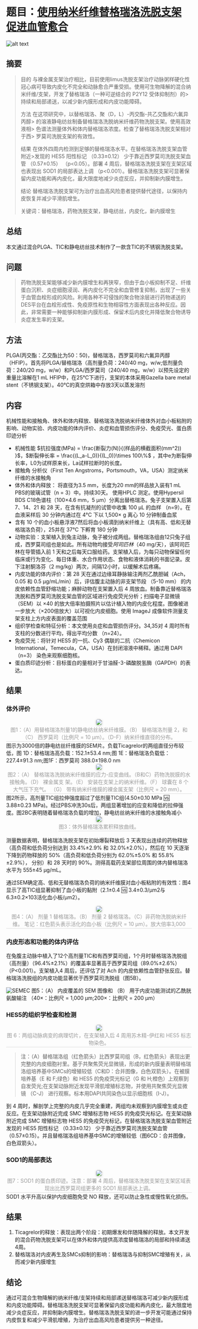 # 题目：[使用纳米纤维替格瑞洛洗脱支架促进血管愈合](https://doi.org/10.2147/ijn.s166785)
![alt text](/paper/2018-tic-nano.png)

## 摘要

> 目的
> 与裸金属支架治疗相比，目前使用limus洗脱支架治疗动脉粥样硬化性冠心病可导致内皮化不完全和动脉愈合严重受损。使用可生物降解的混合纳米纤维/支架，开发了替格瑞洛（一种可逆结合的 P2Y12 受体抑制剂）的> 持续和局部递送，以减少新内膜形成和内皮功能障碍。
> 
> 方法
> 在这项研究中，以替格瑞洛、聚（D，L）-丙交酯-共乙交酯和六氟异丙醇> 的溶液静电纺丝制备替格瑞洛洗脱纳米纤维药物洗脱支架。使用高效液相> 色谱法测量体外和体内替格瑞洛浓度。检查了替格瑞洛洗脱支架相对于西> 罗莫司洗脱支架的有效性。
> 
> 结果
> 在体外四周内检测到足够的替格瑞洛水平。在替格瑞洛洗脱支架血管附近>发现的 HES5 阳性标记 （0.33±0.12） 少于靠近西罗莫司洗脱支架血管 （0.57±0.15） （p<0.05）。部署 4 周后，替格瑞洛洗脱支架在支架区域也表现出 SOD1 的局部表达上调 （p<0.001）。替格瑞洛洗脱支架可显著保留内皮功能和再内皮化，最大限度地减少炎症反应，并抑制新内膜增生。
> 
> 结论
> 替格瑞洛洗脱支架可为治疗出血高风险患者提供替代途径，以保持内皮恢复并减少平滑肌增生。
> 
> 关键词：替格瑞洛，药物洗脱支架，静电纺丝，内皮化，新内膜增生


## 总结

本文通过混合PLGA、TIC和静电纺丝技术制作了一款含TIC的不锈钢洗脱支架。

## 问题

> 药物洗脱支架能够减少新内膜增生和再狭窄，但由于血小板抑制不足、纤维蛋白沉积、炎症细胞浸润、再内皮化不完全和血管修复抑制，出现了一些关于血管血栓形成的风险。利用各种不可侵蚀的聚合物涂层进行药物递送的DES平台在血栓形成性、免疫原性和生物相容性方面表现出各种反应。因此，非常需要一种能够抑制新内膜形成、保留术后内皮化并降低聚合物诱导炎症发生率的支架。

## 方法

PLGA(丙交酯：乙交酯比为50：50)，替格瑞洛，西罗莫司和六氟异丙醇（HFIP）。首先将PLGA/替格瑞洛（高剂量负荷：240/40 mg，w/w;低剂量负荷：240/20 mg，w/w）和PLGA/西罗莫司（240/40 mg，w/w）以预先设定的重量比溶解在1 mL HFIP中，在25℃下进行，支架的本体采用Gazella bare metal stent（不锈钢支架）。40℃的真空烘箱中存放3天以蒸发溶剂

## 内容
机械性能和接触角、体外和体内释放、替格瑞洛洗脱纳米纤维体外对血小板粘附的影响、动物实验、内皮功能的体内评价、炎症和血管损伤评分、免疫荧光、蛋白质印迹分析

+ 机械性能 $抗拉强度(MPa) = \frac{断裂力(N)}{(样品的横截面积(mm^2)) }$，$断裂伸长率 = \frac{(L_a-L_0)}{(L_0)}\times 100\%$ ，其中e为断裂伸长率，L0为试样原来长，La试样拉断时的长度。
+ 接触角 分析仪（First Ten Angstroms，Portsmouth，VA，USA）测定纳米纤维的水接触角
+ 体外和体内释放： 将直径为3.5 mm，长度为20 mm的样品放入装有1 mL PBS的玻璃试管（n = 3）中。持续30天。 使用HPLC 测定。使用Hypersil BDS C18色谱柱（100×4.6 mm，5 μm）分离出替格瑞洛。兔子支架置入后第 7、14、21 和 28 天，在含有抗凝剂的试管中收集 100 μL 的血样 （n=9）。在血液采样后 30 分钟内通过在 4°C 下以 1,500× g 离心 10 分钟制备血浆
+ 含有 10 个的血小板悬浮液7然后将血小板滴到纳米纤维上（具有高、低和无替格瑞洛负荷），25并在 37°C 下孵育 180 分钟
+ 动物实验：支架植入到兔主动脉，兔子被分成两组。替格瑞洛组由12只兔子组成，西罗莫司组也是如此。所有动物均接受*阿司匹林*（40 mg/天），该阿司匹林在导管插入前 1 天和之后每天口服给药。支架植入后，为每只动物保留任何临床或行为变化、每日体重、水合作用状态、食物和液体消耗的书面记录。皮下注射酮洛芬（2 mg/kg）两次，间隔12小时，以缓解术后疼痛。
+ 内皮功能的体内评价：第 28 天在通过边缘耳静脉输注两剂乙酰胆碱（Ach，0.05 和 0.5 μg/mL/min）后，评估腹主动脉的非支架节段 （5-10 mm） 的内皮依赖性血管舒缩功能；麻醉动物在支架置入后 4 周放血。制备靠近替格瑞洛洗脱和西罗莫司洗脱支架血管的区域进行免疫荧光分析；扫描电子显微镜（SEM）以 ×40 的放大倍率拍摄照片以估计植入物的内皮化程度。图像被进一步放大（×200倍放大）以可视化内皮细胞。使用 ImageJ 成像软件测量支架支柱上方内皮表面的覆盖范围
+ 组织学检查和特征分析：本文使用炎症和血管损伤评分。34,35对 4 周时所有支柱的分数进行平均，得出平均分数 （n=24）。
+ 免疫荧光：将针对 HES5 的一抗、Cy3 偶联的二抗（Chemicon International，Temecula，CA，USA）在封闭溶液中稀释。通过用 DAPI （n=3） 染色来观察细胞核。
+ 蛋白质印迹分析：目标蛋白的量相对于甘油醛-3-磷酸脱氢酶（GAPDH）的表达。
## 结果
### 体外评价


<center>
    <img style="border-radius: 0.3125em;
    box-shadow: 0 2px 4px 0 rgba(34,36,38,.12),0 2px 10px 0 rgba(34,36,38,.08);" 
    src="/paper/PMC6179723SEM.png ">
    <br>
    <div style="color:orange; border-bottom: 1px solid #d9d9d9;
    display: inline-block;
    color: #999;
    padding: 2px;">图1：（A）用替格瑞洛剂量1的静电纺丝纳米纤维膜。（B） 替格瑞洛剂量 2，和 （C） 西罗莫司（比例尺 = 10 μm）。（D-F）纳米纤维直径的分布。</div>
</center>
图示为3000倍的静电纺丝纤维膜的SEM片。负载Ticagrelor的两组直径分布较低，图 1D：替格瑞洛高负载：152.1±53.4 nm;图 1E：替格瑞洛负载低：227.4±91.3 nm;图1F：西罗莫司 388.0±198.0 nm

<center>
    <img style="border-radius: 0.3125em;
    box-shadow: 0 2px 4px 0 rgba(34,36,38,.12),0 2px 10px 0 rgba(34,36,38,.08);" 
    src="/paper/PMC6179723strain.png ">
    <br>
    <div style="color:orange; border-bottom: 1px solid #d9d9d9;
    display: inline-block;
    color: #999;
    padding: 2px;">图2：（A） 替格瑞洛洗脱纳米纤维膜的应力-应变曲线。（B和C）药物洗脱膜的水接触角。（D） 裸金属支   架。（E） 安装在支架上的纳米纤维。（F） 球囊在 8 个大气压下充气。 （G） 带有纳米纤维膜的裸金属支架（比例尺 = 20 mm）。</div>
</center>
图2所示，高剂量TIC组拉伸强度超过了低剂量TIC组(4.50±0.10 MPa &#x1F19A; 3.88±0.23 MPa)。经过PBS冲洗30s后，两组显著增加的应变和降低的拉伸强度。图2BC表明随着替格瑞洛负载的增加，静电纺丝纳米纤维的水接触角减小

<center>
    <img style="border-radius: 0.3125em;
    box-shadow: 0 2px 4px 0 rgba(34,36,38,.12),0 2px 10px 0 rgba(34,36,38,.08);" 
    src="/paper/PMC6179723WCA.png ">
    <br>
    <div style="color:orange; border-bottom: 1px solid #d9d9d9;
    display: inline-block;
    color: #999;
    padding: 2px;">图3：体外替格瑞洛累积释放曲线。</div>
</center>

测量数据表明，替格瑞洛洗脱支架在初始爆裂释放后 3 天表现出连续的药物释放（高负荷和低负荷分别达到 33.4%±2.9% 和 32.0%±2.0%），然后在 10 天逐渐下降到药物释放的 50%（高负荷和低负荷分别为 62.0%±5.0% 和 55.8%±2.9%）， 分别）和 28 天时的 90%。测得高载药支架部位周围的体内替格瑞洛水平为 555±45 μg/mL。

通过SEM确定高、低和无替格瑞洛负荷的纳米纤维膜对血小板粘附的有效性：图4显示了高TIC组显著抑制了血小板的黏附（2.1±0.4 &#x1F19A; 3.4±0.3/μm2与 6.3±0.2×103活化血小板/μm2）。

<center>
    <img style="border-radius: 0.3125em;
    box-shadow: 0 2px 4px 0 rgba(34,36,38,.12),0 2px 10px 0 rgba(34,36,38,.08);" 
    src="/paper/PMC6179723SEMplate.png ">
    <br>
    <div style="color:orange; border-bottom: 1px solid #d9d9d9;
    display: inline-block;
    color: #999;
    padding: 2px;"> 图4：（A） 剂量 1 替格瑞洛。（B） 剂量 2 替格瑞洛。（C）非药物洗脱纳米纤维。  笔记：红色箭头表示活化的血小板（比例尺 = 10 μm）。放大倍率3,000</div>
</center>

### 内皮形态和功能的体内评估

在兔腹主动脉中植入了12个高剂量TIC和有西罗莫司组，1个月时替格瑞洛洗脱组（高剂量）（96.4%±2.1%）的覆盖率显著高于西罗莫司组（89.0%±2.6%）（P<0.001）。支架植入4 周后，还评估了对 Ach 的内皮依赖性血管舒张反应。替格瑞洛洗脱组的内皮功能显著优于西罗莫司洗脱组（图5B）。

![SEMEC](/paper/PMC6179723SEMEC.png)
图5：（A） 内皮覆盖的 SEM 图像和 （B） 用于内皮功能测试的乙酰胱氨酸输注 （40×：比例尺 = 1,000 μm;200×：比例尺 = 200 μm） 

### HES5的组织学检查和检测
<center>
    <img style="border-radius: 0.3125em;
    box-shadow: 0 2px 4px 0 rgba(34,36,38,.12),0 2px 10px 0 rgba(34,36,38,.08);" 
    src="/paper/PMC6179723HES5.png ">
    <br>
    <div style="color:orange; border-bottom: 1px solid #d9d9d9;
    display: inline-block;
    color: #999;
    padding: 2px;"> 图 6：两组动脉病变的病理切片，在支架植入后 4 周用苏木精-伊红和 HES5 标志物染色。
</div>
</center>

> 注：（A）替格瑞洛组（红色箭头）比西罗莫司组（B，红色箭头）表现出更完整的内皮细胞衬里。基于共聚焦荧光显微镜，形成的新内膜量表明替格瑞洛组培养基中SMCs的增殖较低（C和D：合并图像，白色双箭头）。在被膜培养基（E 和 F;绿色）和 HES5 的免疫荧光标记（G 和 H;橙色）上观察到自发荧光;在支架动脉附近发现平滑肌增殖标志物，并使用共聚焦荧光显微镜 （C-J） 进行观察。标本用DAPI共同染色以显示细胞核（I-J）。

到 4 周时，解剖学上完整的内皮几乎完全重建，两组均未观察到内膜增生或炎症反应。在支架动脉附近完成 SMC 增殖标志物 HES5 的免疫荧光标记。在支架动脉附近完成 SMC 增殖标志物 HES5 的免疫荧光标记，在替格瑞洛洗脱支架血管附近发现的 HES5 阳性标记 （0.33±0.12） 少于靠近西罗莫司洗脱支架血管 （0.57±0.15）。并且替格瑞洛组培养基中SMC的增殖较低（图6CD：合并图像，白色双箭头）。

### SOD1的局部表达

<center>
    <img style="border-radius: 0.3125em;
    box-shadow: 0 2px 4px 0 rgba(34,36,38,.12),0 2px 10px 0 rgba(34,36,38,.08);" 
    src="/paper/PMC6179723WB.png ">
    <br>
    <div style="color:orange; border-bottom: 1px solid #d9d9d9;
    display: inline-block;
    color: #999;
    padding: 2px;">图7：SOD1 的蛋白质印迹。注意：部署 4 周后，替格瑞洛洗脱支架在支架区域表现出比西罗莫司组更多的 SOD1 局部表达上调。</div>
</center>
SOD1 水平升高以保护内皮细胞免受 NO 释放，还可以防止急性或慢性氧化损伤。

## 结果

1. Ticagrelor的释放：表现出两个阶段：初期爆发和伴随降解的释放。本文开发的混合药物洗脱支架可以在体外和体内提供高浓度替格瑞洛的局部和持续递送4周。
2. 替格瑞洛对内皮再生及SMCs抑制的影响：替格瑞洛与抑制SMC增殖有关，从而减少新内膜增生

## 结论

通过可混合生物降解的纳米纤维/支架持续和局部递送替格瑞洛可减少新内膜形成和内皮功能障碍。替格瑞洛洗脱支架可显著保留内皮功能和再内皮化，最大限度地减少炎症反应，并抑制新内膜增生。替格瑞洛洗脱支架的进一步开发可能通过保持内皮恢复和减少平滑肌增殖，为治疗出血高风险患者提供另一种途径。
